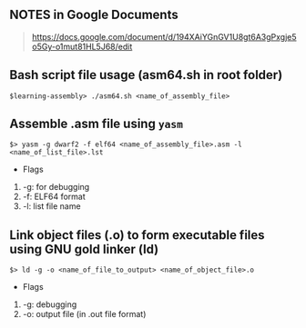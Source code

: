 ## NOTES in Google Documents

> https://docs.google.com/document/d/194XAiYGnGV1U8gt6A3gPxgje5o5Gy-o1mut81HL5J68/edit

## Bash script file usage (asm64.sh in root folder)

```
$learning-assembly> ./asm64.sh <name_of_assembly_file>
```

## Assemble .asm file using `yasm`

```
$> yasm -g dwarf2 -f elf64 <name_of_assembly_file>.asm -l <name_of_list_file>.lst
```

- Flags

1. -g: for debugging
2. -f: ELF64 format
3. -l: list file name

## Link object files (.o) to form executable files using GNU gold linker (ld)

```
$> ld -g -o <name_of_file_to_output> <name_of_object_file>.o
```

- Flags

1. -g: debugging
2. -o: output file (in .out file format)

